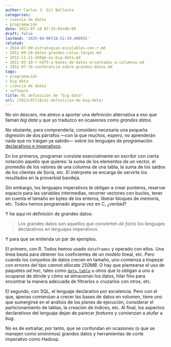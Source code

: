 ```yaml
---
author: Carlos J. Gil Bellosta
categories:
- ciencia de datos
- programación
date: 2013-07-10 07:33:03+00:00
draft: false
lastmod: '2025-04-06T18:52:19.400935'
related:
- 2014-07-09-estrategias-escalables-con-r.md
- 2011-09-28-datos-grandes-colas-largas.md
- 2012-11-21-260gb-es-big-data.md
- 2011-03-10-r-hdf5-y-bases-de-datos-orientadas-a-columnas.md
- 2012-07-18-conferencia-sobre-grandes-datos.md
tags:
- programación
- big data
- ciencia de datos
- software
title: Mi definición de "big data"
url: /2013/07/10/mi-definicion-de-big-data/
---
```


No sin descaro, me atrevo a aportar una definición alternativa a eso que llaman _big data_ y que yo traduzco en ocasiones como _grandes datos_.

No obstante, para comprenderla, considero necesaria una pequeña digresión de dos párrafos —con la que muchos, espero, no aprenderán nada que no traigan ya sabido— sobre los lenguajes de programación [declarativos e imperativos](https://es.wikipedia.org/wiki/Lenguaje_de_programaci%C3%B3n#Clasificaci%C3%B3n_por_paradigmas).

En los primeros, programar consiste esencialmente en escribir con cierta notación aquello que quieres: la suma de los elementos de un vector, el promedio de los valores de una columna de una tabla, la suma de los saldos de los clientes de Soria, etc. El intérprete se encarga de servirte los resultados en la proverbial bandeja.

Sin embargo, los lenguajes imperativos te obligan a crear punteros, reservar espacio para las variables intermedias, recorrer vectores con bucles, tener en cuenta el tamaño en bytes de los enteros, liberar bloques de memoria, etc. Todos hemos programado alguna vez en C, ¿verdad?

Y he aquí mi definición de grandes datos:

>Los grandes datos son aquellos que convierten _de facto_ los lenguajes declarativos en lenguajes imperativos.

Y para que se entienda un par de ejemplos.

El primero, con R. Todos hemos usado `dataframes` y operado con ellos. Una línea basta para obtener los coeficientes de un modelo lineal, etc. Pero cuando los conjuntos de datos crecen en tamaño, uno comienza a tropezar con errores del tipo _cannot allocate 250MB_. O hay que plantearse el uso de paquetes _ad hoc_, tales como [`data.table`](https://datanalytics.com/2013/05/02/data-table-i-cruces/) u otros que lo obligan a uno a ocuparse de dónde y cómo se almacenan los datos, hilar fino para encontrar la manera adecuada de filtrarlos o cruzarlos con otros, etc.

El segundo, con SQL, el lenguaje declarativo por excelencia. Pero con el que, apenas comienzan a crecer las bases de datos en volumen, tiene uno que sumergirse en el análisis de los planes de ejecución, considerar el particionamiento de tablas, la creación de índices, etc. Al final, los aspectos declarativos del lenguaje dejan de parecer _features_ y comienzan a atufar a _bug_.

No es de extrañar, por tanto, que se confundan en ocasiones (o que se manejen como sinónimos) grandes datos y herramientas de corte imperativo como Hadoop.